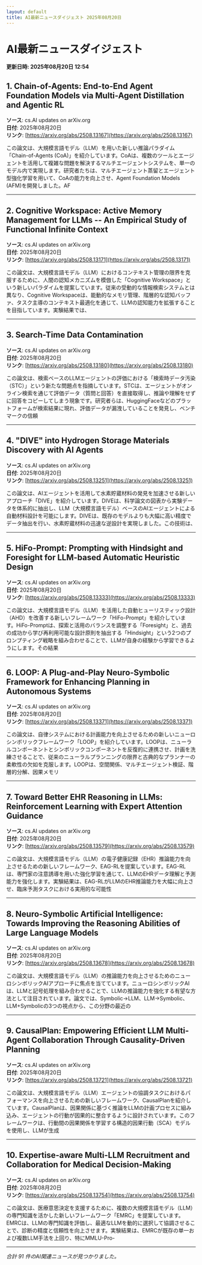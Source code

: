 ```yaml
---
layout: default
title: AI最新ニュースダイジェスト 2025年08月20日
---
```


# AI最新ニュースダイジェスト
**更新日時: 2025年08月20日 12:54**

## 1. Chain-of-Agents: End-to-End Agent Foundation Models via Multi-Agent Distillation and Agentic RL

**ソース**: cs.AI updates on arXiv.org  
**日付**: 2025年08月20日  
**リンク**: [https://arxiv.org/abs/2508.13167](https://arxiv.org/abs/2508.13167)  

この論文は、大規模言語モデル（LLM）を用いた新しい推論パラダイム「Chain-of-Agents (CoA)」を紹介しています。CoAは、複数のツールとエージェントを活用して複雑な問題を解決するマルチエージェントシステムを、単一のモデル内で実現します。研究者たちは、マルチエージェント蒸留とエージェント型強化学習を用いて、CoAの能力を向上させ、Agent Foundation Models (AFM)を開発しました。AF  

---

## 2. Cognitive Workspace: Active Memory Management for LLMs -- An Empirical Study of Functional Infinite Context

**ソース**: cs.AI updates on arXiv.org  
**日付**: 2025年08月20日  
**リンク**: [https://arxiv.org/abs/2508.13171](https://arxiv.org/abs/2508.13171)  

この論文は、大規模言語モデル（LLM）におけるコンテキスト管理の限界を克服するために、人間の認知メカニズムを模倣した「Cognitive Workspace」という新しいパラダイムを提案しています。従来の受動的な情報検索システムとは異なり、Cognitive Workspaceは、能動的なメモリ管理、階層的な認知バッファ、タスク主導のコンテキスト最適化を通じて、LLMの認知能力を拡張することを目指しています。実験結果では、  

---

## 3. Search-Time Data Contamination

**ソース**: cs.AI updates on arXiv.org  
**日付**: 2025年08月20日  
**リンク**: [https://arxiv.org/abs/2508.13180](https://arxiv.org/abs/2508.13180)  

この論文は、検索ベースのLLMエージェントの評価における「検索時データ汚染（STC）」という新たな問題点を指摘しています。STCは、エージェントがオンライン検索を通じて評価データ（質問と回答）を直接取得し、推論や理解をせずに回答をコピーしてしまう現象です。研究者らは、HuggingFaceなどのプラットフォームが検索結果に現れ、評価データが漏洩していることを発見し、ベンチマークの信頼  

---

## 4. "DIVE" into Hydrogen Storage Materials Discovery with AI Agents

**ソース**: cs.AI updates on arXiv.org  
**日付**: 2025年08月20日  
**リンク**: [https://arxiv.org/abs/2508.13251](https://arxiv.org/abs/2508.13251)  

この論文は、AIエージェントを活用して水素貯蔵材料の発見を加速させる新しいアプローチ「DIVE」を紹介しています。DIVEは、科学論文の図表から実験データを体系的に抽出し、LLM（大規模言語モデル）ベースのAIエージェントによる自動材料設計を可能にします。DIVEは、既存のモデルよりも大幅に高い精度でデータ抽出を行い、水素貯蔵材料の迅速な逆設計を実現しました。この技術は、  

---

## 5. HiFo-Prompt: Prompting with Hindsight and Foresight for LLM-based Automatic Heuristic Design

**ソース**: cs.AI updates on arXiv.org  
**日付**: 2025年08月20日  
**リンク**: [https://arxiv.org/abs/2508.13333](https://arxiv.org/abs/2508.13333)  

この論文は、大規模言語モデル（LLM）を活用した自動ヒューリスティック設計（AHD）を改善する新しいフレームワーク「HiFo-Prompt」を紹介しています。HiFo-Promptは、探索と活用のバランスを調整する「Foresight」と、過去の成功から学び再利用可能な設計原則を抽出する「Hindsight」という2つのプロンプティング戦略を組み合わせることで、LLMが自身の経験から学習できるようにします。その結果  

---

## 6. LOOP: A Plug-and-Play Neuro-Symbolic Framework for Enhancing Planning in Autonomous Systems

**ソース**: cs.AI updates on arXiv.org  
**日付**: 2025年08月20日  
**リンク**: [https://arxiv.org/abs/2508.13371](https://arxiv.org/abs/2508.13371)  

この論文は、自律システムにおける計画能力を向上させるための新しいニューロシンボリックフレームワーク「LOOP」を紹介しています。LOOPは、ニューラルコンポーネントとシンボリックコンポーネントを反復的に連携させ、計画を洗練させることで、従来のニューラルプランニングの限界と古典的なプランナーの柔軟性の欠如を克服します。LOOPは、空間関係、マルチエージェント検証、階層的分解、因果メモリ  

---

## 7. Toward Better EHR Reasoning in LLMs: Reinforcement Learning with Expert Attention Guidance

**ソース**: cs.AI updates on arXiv.org  
**日付**: 2025年08月20日  
**リンク**: [https://arxiv.org/abs/2508.13579](https://arxiv.org/abs/2508.13579)  

この論文は、大規模言語モデル（LLM）の電子健康記録（EHR）推論能力を向上させるための新しいフレームワーク、EAG-RLを提案しています。EAG-RLは、専門家の注意誘導を用いた強化学習を通じて、LLMのEHRデータ理解と予測能力を強化します。実験結果は、EAG-RLがLLMのEHR推論能力を大幅に向上させ、臨床予測タスクにおける実用的な可能性  

---

## 8. Neuro-Symbolic Artificial Intelligence: Towards Improving the Reasoning Abilities of Large Language Models

**ソース**: cs.AI updates on arXiv.org  
**日付**: 2025年08月20日  
**リンク**: [https://arxiv.org/abs/2508.13678](https://arxiv.org/abs/2508.13678)  

この論文は、大規模言語モデル（LLM）の推論能力を向上させるためのニューロシンボリックAIアプローチに焦点を当てています。ニューロシンボリックAIは、LLMと記号処理を組み合わせることで、LLMの推論能力を強化する有望な方法として注目されています。論文では、Symbolic->LLM、LLM->Symbolic、LLM+Symbolicの3つの視点から、この分野の最近の  

---

## 9. CausalPlan: Empowering Efficient LLM Multi-Agent Collaboration Through Causality-Driven Planning

**ソース**: cs.AI updates on arXiv.org  
**日付**: 2025年08月20日  
**リンク**: [https://arxiv.org/abs/2508.13721](https://arxiv.org/abs/2508.13721)  

この論文は、大規模言語モデル（LLM）エージェントの協調タスクにおけるパフォーマンスを向上させるための新しいフレームワーク、CausalPlanを紹介しています。CausalPlanは、因果関係に基づく推論をLLMの計画プロセスに組み込み、エージェントの行動が因果的に整合するように設計されています。このフレームワークは、行動間の因果関係を学習する構造的因果行動（SCA）モデルを使用し、LLMが生成  

---

## 10. Expertise-aware Multi-LLM Recruitment and Collaboration for Medical Decision-Making

**ソース**: cs.AI updates on arXiv.org  
**日付**: 2025年08月20日  
**リンク**: [https://arxiv.org/abs/2508.13754](https://arxiv.org/abs/2508.13754)  

この論文は、医療意思決定を支援するために、複数の大規模言語モデル（LLM）の専門知識を活かした新しいフレームワーク「EMRC」を提案しています。EMRCは、LLMの専門知識を評価し、最適なLLMを動的に選択して協調させることで、診断の精度と信頼性を向上させます。実験結果は、EMRCが既存の単一および複数LLM手法を上回り、特にMMLU-Pro-  

---

*合計 91 件のAI関連ニュースが見つかりました。*
